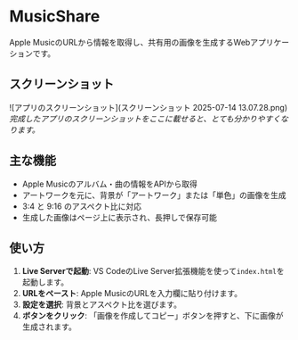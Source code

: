 # MusicShare

Apple MusicのURLから情報を取得し、共有用の画像を生成するWebアプリケーションです。

## スクリーンショット

![アプリのスクリーンショット](スクリーンショット 2025-07-14 13.07.28.png)
*完成したアプリのスクリーンショットをここに載せると、とても分かりやすくなります。*

## 主な機能

-   Apple Musicのアルバム・曲の情報をAPIから取得
-   アートワークを元に、背景が「アートワーク」または「単色」の画像を生成
-   3:4 と 9:16 のアスペクト比に対応
-   生成した画像はページ上に表示され、長押しで保存可能

## 使い方

1.  **Live Serverで起動**: VS CodeのLive Server拡張機能を使って`index.html`を起動します。
2.  **URLをペースト**: Apple MusicのURLを入力欄に貼り付けます。
3.  **設定を選択**: 背景とアスペクト比を選びます。
4.  **ボタンをクリック**: 「画像を作成してコピー」ボタンを押すと、下に画像が生成されます。
